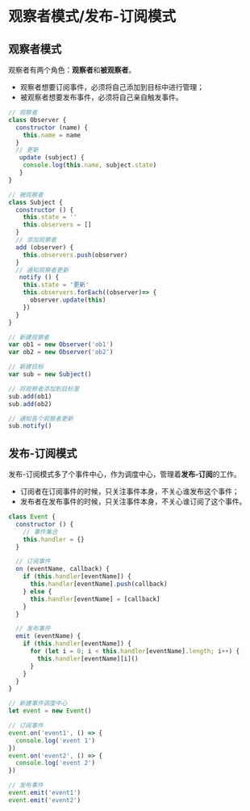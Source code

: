# 观察者模式/发布-订阅模式

## 观察者模式

观察者有两个角色：**观察者**和**被观察者**。
* 观察者想要订阅事件，必须将自己添加到目标中进行管理；
* 被观察者想要发布事件，必须将自己亲自触发事件。

```javascript
// 观察者
class Observer {
  constructor (name) {
    this.name = name
  }
  // 更新
   update (subject) {
    console.log(this.name, subject.state)
   }
}

// 被观察者
class Subject {
  constructor () {
    this.state = ''
    this.observers = []
  }
  // 添加观察者
  add (observer) {
    this.observers.push(observer)
  }
  // 通知观察者更新
   notify () {
    this.state = '更新'
    this.observers.forEach((observer)=> {
      observer.update(this)
    })
  }
}

// 新建观察者
var ob1 = new Observer('ob1')
var ob2 = new Observer('ob2')

// 新建目标
var sub = new Subject()

// 将观察者添加到目标里
sub.add(ob1)
sub.add(ob2)

// 通知各个观察者更新
sub.notify()
```

## 发布-订阅模式

发布-订阅模式多了个事件中心，作为调度中心，管理着**发布-订阅**的工作。
* 订阅者在订阅事件的时候，只关注事件本身，不关心谁发布这个事件；
* 发布者在发布事件的时候，只关注事件本身，不关心谁订阅了这个事件。

```javascript
class Event {
  constructor () {
    // 事件集合
    this.handler = {}
  }

  // 订阅事件
  on (eventName, callback) {
    if (this.handler[eventName]) {
      this.handler[eventName].push(callback)
    } else {
      this.handler[eventName] = [callback]
    }
  }

  // 发布事件
  emit (eventName) {
    if (this.handler[eventName]) {
      for (let i = 0; i < this.handler[eventName].length; i++) {
        this.handler[eventName][i]()
      }
    }
  }
}

// 新建事件调度中心
let event = new Event()

// 订阅事件
event.on('event1', () => {
  console.log('event 1')
})
event.on('event2', () => {
  console.log('event 2')
})

// 发布事件
event.emit('event1')
event.emit('event2')
```
